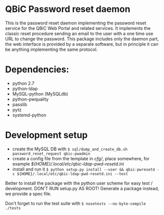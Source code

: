 # QBiC Password reset daemon

This is the password reset daemon implementing the password reset service for the QBiC Web Portal and related services. It implements the classic reset procedure sending an email to the user with a one time use URL to change the password. This package includes only the daemon part, the web interface is provided by a separate software, but in principle it can be anything implementing the same protocol.

# Dependencies:
 * python 2.7
 * python-ldap
 * MySQL-python (MySQLdb)
 * python-pwquality
 * passlib
 * pytz
 * systemd-python

# Development setup

 * create the MySQL DB with
    `$ sql/dump_and_create_db.sh password_reset_request qbic-pwadmin`
 * create a config file from the template in *cfg/*, place somewhere, for example *${HOME}/.local/etc/qbic-ldap-pwd-resetd.ini*
 * install and run it
    `$ python setup.py install --user && qbic-pwresetd -c ${HOME}/.local/etc/qbic-ldap-pwd-resetd.ini --test`

Better to install the package with the python user scheme for easy test / development. DON'T RUN setup.py AS ROOT! Generate a package instead, we provide a spec file.

Don't forget to run the test suite with
    `$ nosetests --no-byte-compile ./tests`
